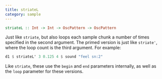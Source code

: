 ```yaml
---
title: striateL
category: sample
---
```


~~~~ haskell
striateL :: Int -> Int -> OscPattern -> OscPattern
~~~~

Just like `striate`, but also loops each sample chunk a number of times specified in the second argument.
The primed version is just like `striate'`, where the loop count is the third argument. For example:

~~~~ haskell
d1 $ striateL' 3 0.125 4 $ sound "feel sn:2"
~~~~

Like `striate`, these use the `begin` and `end` parameters internally, as well as the `loop` parameter for these versions.
